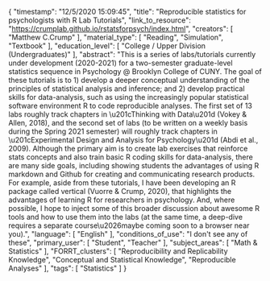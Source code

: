 {
    "timestamp": "12/5/2020 15:09:45",
    "title": "Reproducible statistics for psychologists with R Lab Tutorials",
    "link_to_resource": "https://crumplab.github.io/rstatsforpsych/index.html",
    "creators": [
        "Matthew C.Crump"
    ],
    "material_type": [
        "Reading",
        "Simulation",
        "Textbook"
    ],
    "education_level": [
        "College / Upper Division (Undergraduates)"
    ],
    "abstract": "This is a series of labs/tutorials currently under development (2020-2021) for a two-semester graduate-level statistics sequence in Psychology @ Brooklyn College of CUNY. The goal of these tutorials is to 1) develop a deeper conceptual understanding of the principles of statistical analysis and inference; and 2) develop practical skills for data-analysis, such as using the increasingly popular statistical software environment R to code reproducible analyses. The first set of 13 labs roughly track chapters in \u201cThinking with Data\u201d (Vokey & Allen, 2018), and the second set of labs (to be written on a weekly basis during the Spring 2021 semester) will roughly track chapters in \u201cExperimental Design and Analysis for Psychology\u201d (Abdi et al., 2009). Although the primary aim is to create lab exercises that reinforce stats concepts and also train basic R coding skills for data-analysis, there are many side goals, including showing students the advantages of using R markdown and Github for creating and communicating research products. For example, aside from these tutorials, I have been developing an R package called vertical (Vuorre & Crump, 2020), that highlights the advantages of learning R for researchers in psychology. And, where possible, I hope to inject some of this broader discussion about awesome R tools and how to use them into the labs (at the same time, a deep-dive requires a separate course\u2026maybe coming soon to a browser near you).",
    "language": [
        "English"
    ],
    "conditions_of_use": "I don't see any of these",
    "primary_user": [
        "Student",
        "Teacher"
    ],
    "subject_areas": [
        "Math & Statistics"
    ],
    "FORRT_clusters": [
        "Reproducibility and Replicability Knowledge",
        "Conceptual and Statistical Knowledge",
        "Reproducible Analyses"
    ],
    "tags": [
        "Statistics"
    ]
}
